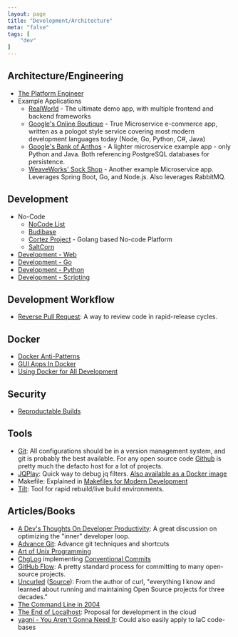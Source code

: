 ```yaml
---
layout: page
title: "Development/Architecture"
meta: "false"
tags: [
    "dev"
]
---
```


## Architecture/Engineering

- [The Platform Engineer](https://engineering.razorpay.com/the-platform-engineer-db2b21434911)
- Example Applications
  - [RealWorld](https://github.com/gothinkster/realworld) - The ultimate demo app, with multiple frontend and backend frameworks
  - [Google's Online Boutique](https://github.com/GoogleCloudPlatform/microservices-demo) - True Microservice e-commerce app, written as a pologot style service covering most modern development languages today (Node, Go, Python, C#, Java)
  - [Google's Bank of Anthos](https://github.com/GoogleCloudPlatform/bank-of-anthos) - A lighter microservice example app - only Python and Java.  Both referencing PostgreSQL databases for persistence.
  - [WeaveWorks' Sock Shop](https://microservices-demo.github.io/) - Another example Microservice app.  Leverages Spring Boot, Go, and Node.js.  Also leverages RabbitMQ.

## Development

- No-Code
  - [NoCode List](https://nocodelist.co/)
  - [Budibase](https://www.budibase.com/)
  - [Cortez Project](https://cortezaproject.org/) - Golang based No-code Platform
  - [SaltCorn](https://saltcorn.com/)
- [Development - Web](/info/webdev)
- [Development - Go](/info/golang)
- [Development - Python](/info/python)
- [Development - Scripting](/info/scripting)

## Development Workflow

- [Reverse Pull Request](https://dzone.com/articles/reverse-pull-requests): A way to review code in rapid-release cycles.

## Docker

- [Docker Anti-Patterns](https://codefresh.io/containers/docker-anti-patterns/)
- [GUI Apps In Docker](https://www.trickster.dev/post/running-gui-apps-within-docker-containers/)
- [Using Docker for All Development](https://www.smashingmagazine.com/2022/07/using-nothing-but-docker-projects/)

## Security

- [Reproductable Builds](https://reproducible-builds.org/)

## Tools

- [Git](https://git-scm.com/):  All configurations should be in a version management system, and git is probably the best available.  For any open source code [Github](https://github.com/) is pretty much the defacto host for a lot of projects.
- [JQPlay](https://jqplay.org/): Quick way to debug jq filters.  [Also available as a Docker image](https://github.com/munntjlx/jqplay)
- Makefile: Explained in [Makefiles for Modern Development](https://dzone.com/articles/makefiles-for-modern-development)
- [Tilt](https://tilt.dev/): Tool for rapid rebuild/live build environments.

## Articles/Books

- [A Dev's Thoughts On Developer Productivity](https://about.sourcegraph.com/blog/developer-productivity-thoughts): A great discussion on optimizing the "inner" developer loop.
- [Advance Git](https://dev.to/g_abud/advanced-git-reference-1o9j): Advance git techniques and shortcuts
- [Art of Unix Programming](http://www.faqs.org/docs/artu/)
- [ChgLog](https://github.com/goreleaser/chglog) implementing [Conventional Commits](https://www.conventionalcommits.org/en/v1.0.0/#summary)
- [GitHub Flow](https://guides.github.com/introduction/flow/): A pretty standard process for committing to many open-source projects.
- [Uncurled](https://un.curl.dev/) ([Source](https://github.com/bagder/uncurled)): From the author of curl,  "everything I know and learned about running and maintaining Open Source projects for three decades."
- [The Command Line in 2004](http://garote.bdmonkeys.net/commandline/index.html)
- [The End of Localhost](https://www.swyx.io/the-end-of-localhost/): Proposal for development in the cloud
- [yagni - You Aren't Gonna Need It](https://martinfowler.com/bliki/Yagni.html): Could also easily apply to IaC code-bases

